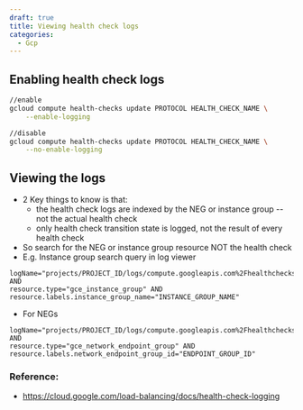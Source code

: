 ```yaml
---
draft: true
title: Viewing health check logs
categories:
  - Gcp
---
```



## Enabling health check logs 

```bash
//enable
gcloud compute health-checks update PROTOCOL HEALTH_CHECK_NAME \
    --enable-logging

//disable
gcloud compute health-checks update PROTOCOL HEALTH_CHECK_NAME \
    --no-enable-logging
```

## Viewing the logs

- 2 Key things to know is that:
  - the health check logs are indexed by the NEG or instance group -- not the actual health check
  - only health check transition state is logged, not the result of every health check
- So search for the NEG or instance group resource NOT the health check
- E.g. Instance group search query in log viewer
```
logName="projects/PROJECT_ID/logs/compute.googleapis.com%2Fhealthchecks"  AND
resource.type="gce_instance_group" AND
resource.labels.instance_group_name="INSTANCE_GROUP_NAME"
```
- For NEGs
```
logName="projects/PROJECT_ID/logs/compute.googleapis.com%2Fhealthchecks"  AND
resource.type="gce_network_endpoint_group" AND
resource.labels.network_endpoint_group_id="ENDPOINT_GROUP_ID"
```


### Reference:
- https://cloud.google.com/load-balancing/docs/health-check-logging